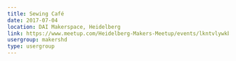 ```yaml
---
title: Sewing Café
date: 2017-07-04
location: DAI Makerspace, Heidelberg
link: https://www.meetup.com/Heidelberg-Makers-Meetup/events/lkntvlywkbgb/
usergroup: makershd
type: usergroup
---
```

